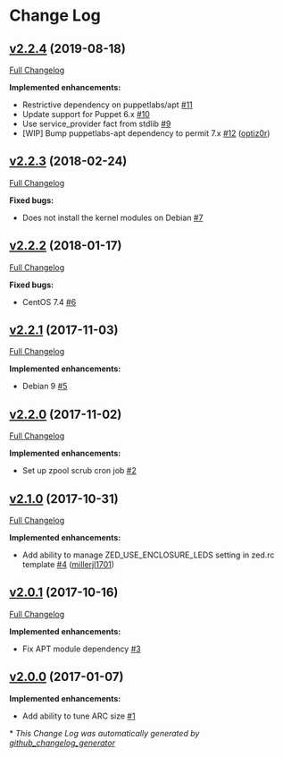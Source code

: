 # Change Log

## [v2.2.4](https://github.com/bodgit/puppet-zfs/tree/v2.2.4) (2019-08-18)
[Full Changelog](https://github.com/bodgit/puppet-zfs/compare/v2.2.3...v2.2.4)

**Implemented enhancements:**

- Restrictive dependency on puppetlabs/apt [\#11](https://github.com/bodgit/puppet-zfs/issues/11)
- Update support for Puppet 6.x [\#10](https://github.com/bodgit/puppet-zfs/issues/10)
- Use service\_provider fact from stdlib [\#9](https://github.com/bodgit/puppet-zfs/issues/9)
- \[WIP\] Bump puppetlabs-apt dependency to permit 7.x [\#12](https://github.com/bodgit/puppet-zfs/pull/12) ([optiz0r](https://github.com/optiz0r))

## [v2.2.3](https://github.com/bodgit/puppet-zfs/tree/v2.2.3) (2018-02-24)
[Full Changelog](https://github.com/bodgit/puppet-zfs/compare/v2.2.2...v2.2.3)

**Fixed bugs:**

- Does not install the kernel modules on Debian [\#7](https://github.com/bodgit/puppet-zfs/issues/7)

## [v2.2.2](https://github.com/bodgit/puppet-zfs/tree/v2.2.2) (2018-01-17)
[Full Changelog](https://github.com/bodgit/puppet-zfs/compare/v2.2.1...v2.2.2)

**Fixed bugs:**

- CentOS 7.4 [\#6](https://github.com/bodgit/puppet-zfs/issues/6)

## [v2.2.1](https://github.com/bodgit/puppet-zfs/tree/v2.2.1) (2017-11-03)
[Full Changelog](https://github.com/bodgit/puppet-zfs/compare/v2.2.0...v2.2.1)

**Implemented enhancements:**

- Debian 9 [\#5](https://github.com/bodgit/puppet-zfs/issues/5)

## [v2.2.0](https://github.com/bodgit/puppet-zfs/tree/v2.2.0) (2017-11-02)
[Full Changelog](https://github.com/bodgit/puppet-zfs/compare/v2.1.0...v2.2.0)

**Implemented enhancements:**

- Set up zpool scrub cron job [\#2](https://github.com/bodgit/puppet-zfs/issues/2)

## [v2.1.0](https://github.com/bodgit/puppet-zfs/tree/v2.1.0) (2017-10-31)
[Full Changelog](https://github.com/bodgit/puppet-zfs/compare/v2.0.1...v2.1.0)

**Implemented enhancements:**

- Add ability to manage ZED\_USE\_ENCLOSURE\_LEDS setting in zed.rc template [\#4](https://github.com/bodgit/puppet-zfs/pull/4) ([millerjl1701](https://github.com/millerjl1701))

## [v2.0.1](https://github.com/bodgit/puppet-zfs/tree/v2.0.1) (2017-10-16)
[Full Changelog](https://github.com/bodgit/puppet-zfs/compare/v2.0.0...v2.0.1)

**Implemented enhancements:**

- Fix APT module dependency [\#3](https://github.com/bodgit/puppet-zfs/issues/3)

## [v2.0.0](https://github.com/bodgit/puppet-zfs/tree/v2.0.0) (2017-01-07)
**Implemented enhancements:**

- Add ability to tune ARC size [\#1](https://github.com/bodgit/puppet-zfs/issues/1)



\* *This Change Log was automatically generated by [github_changelog_generator](https://github.com/skywinder/Github-Changelog-Generator)*